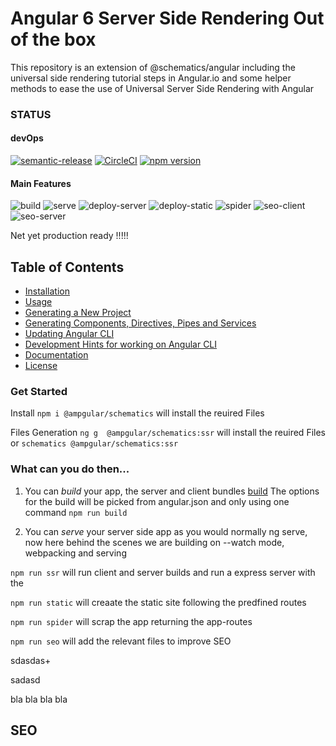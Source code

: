 # Angular 6 Server Side Rendering Out of the box

This repository is an extension of @schematics/angular including the universal side rendering tutorial steps in Angular.io and some helper methods to ease the use of Universal Server Side Rendering with Angular

### STATUS

#### devOps
[![semantic-release](https://img.shields.io/badge/%20%20%F0%9F%93%A6%F0%9F%9A%80-semantic--release-e10079.svg)](https://github.com/semantic-release/semantic-release)
[![CircleCI](https://circleci.com/gh/ampgular/schematics/tree/master.svg?style=svg)](https://circleci.com/gh/ampgular/schematics/tree/master)
[![npm version](https://badge.fury.io/js/%40ampgular%2Fschematics.svg)](https://badge.fury.io/js/%40ampgular%2Fschematics)

#### Main Features
![build](https://img.shields.io/badge/build-%201%2F1%20-green.svg)
![serve](https://img.shields.io/badge/serve-%200%2F1%20-red.svg)
![deploy-server](https://img.shields.io/badge/deploy-server-%201%2F4%20-red.svg)
![deploy-static](https://img.shields.io/badge/deploy-static-%201%2F5%20-red.svg)
![spider](https://img.shields.io/badge/spider-%201%4F4%20-yellowgreen.svg)
![seo-client](https://img.shields.io/badge/seo-client-%201%2F5%20-red.svg)
![seo-server](https://img.shields.io/badge/seo-server-%201%2F5%20-red.svg)

Net yet production ready !!!!!

## Table of Contents

* [Installation](#installation)
* [Usage](#usage)
* [Generating a New Project](#generating-and-serving-an-angular-project-via-a-development-server)
* [Generating Components, Directives, Pipes and Services](#generating-components-directives-pipes-and-services)
* [Updating Angular CLI](#updating-angular-cli)
* [Development Hints for working on Angular CLI](#development-hints-for-working-on-angular-cli)
* [Documentation](#documentation)
* [License](#license)


### Get Started
Install
`npm i @ampgular/schematics` will install the reuired Files

Files Generation
`ng g  @ampgular/schematics:ssr` will install the reuired Files
or 
`schematics @ampgular/schematics:ssr`

### What can you do then...

1) You can *build* your app, the server and client bundles [build](#build)
       The options for the build will be picked from angular.json
       and only using one command
       `npm run build`


2) You can *serve* your server side app as you would normally ng serve, now here behind the scenes
       we are building on --watch mode, webpacking and serving


`npm run ssr` will run client and server builds and run a express server with the

`npm run static` will creaate the static site following the predfined routes

`npm run spider` will scrap the app returning the app-routes



`npm run seo` will add the relevant files to improve SEO


sdasdas+

sadasd





 bla bla bla bla
 ## SEO

